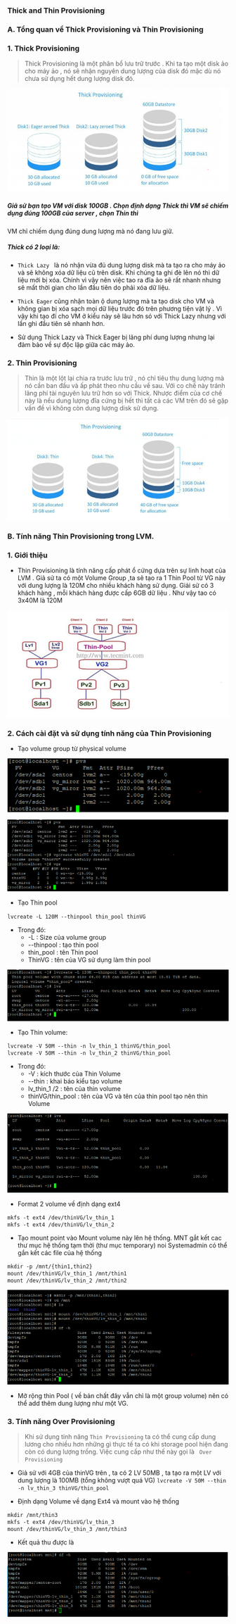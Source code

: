 ### Thick and Thin Provisioning
### A. Tổng quan về Thick Provisioning và Thin Provisioning
### 1. Thick Provisioning

> Thick Provisioning là một phân bổ lưu trữ trước . Khi ta tạo một disk ảo cho máy ảo , nó sẽ nhận nguyên dung lượng của
disk đó mặc dù nó chưa sử dụng hết dung lượng disk đó.

![](../images/35.png)

##### Giả sử bạn tạo VM với disk 100GB . Chọn định dạng Thick thì VM sẽ chiếm dụng đúng 100GB của server , chọn Thin thì
VM chỉ chiếm dụng đúng dung lượng mà nó đang lưu giữ.


##### Thick có 2 loại là:
- `Thick Lazy ` là nó nhận vừa đủ dung lượng disk mà ta tạo ra cho máy ảo và sẽ không xóa dữ liệu cũ trên disk. Khi chúng
ta ghi đè lên nó thì dữ liệu mới bị xóa. Chính vì vậy nên việc tao ra đĩa ảo sẽ rất nhanh nhưng sẽ mất thời gian cho lần
đầu tiên do phải xóa dữ liệu.

- ` Thick Eager ` cũng nhận toàn ộ dung lượng mà ta tạo disk cho VM và không gian bị xóa sạch mọi dữ liệu trước đó trên
phương tiện vật lý . Vì vậy khi tạo đí cho VM ở kiểu này sẽ lâu hơn só với Thick Lazy nhưng với lần ghi đầu tiên sẽ nhanh hơn.

- Sử dụng Thick Lazy và Thick Eager bị lãng phí dung lượng nhưng lại đảm bảo về sự độc lập giữa các máy ảo.

### 2. Thin Provisioning

> Thin là một lột lại chia ra trước lưu trữ , nó chỉ tiêu thụ dung lượng mà nó cần ban đầu và ấp phát theo nhu cầu về sau.
Với co chế này tránh lãng phí tài nguyên lưu trữ hơn so với Thick. Nhược điểm của cơ chế này là nếu dung lượng đĩa cứng
bị hết thì tất cả các VM trên đó sẽ gặp vấn đề vì không còn dung lượng disk sử dụng.

![](../images/36.png)


### B. Tính năng Thin Provisioning trong LVM.
### 1. Giới thiệu 

- Thin Provisioning là tính năng cấp phát ổ cứng dựa trên sự linh hoạt của LVM . Giả sử ta có một Volume Group ,ta sẽ
tạo ra 1 Thin Pool từ VG này với dung lượng là 120M cho nhiều khách hàng sử dụng. Giải sử có 3 khách hàng , mỗi khách
hàng được cấp 6GB dữ liệu . Như vậy tao có 3x40M là 120M

![](../images/37.png)

### 2. Cách cài đặt và sử dụng tính năng của Thin Provisioning
- Tạo volume group từ physical volume 

![](../images/38.png)


![](../images/39.png)

- Tạo Thin pool

` lvcreate -L 120M --thinpool thin_pool thinVG ` 

- Trong đó:
	- -L : Size của volume group
	- --thinpool : tạo thin pool
	- thin_pool : tên Thin pool
	- ThinVG : tên của VG sử dụng làm thin pool

![](../images/40.png)

- Tạo Thin volume:

```
lvcreate -V 50M --thin -n lv_thin_1 thinVG/thin_pool  
lvcreate -V 50M --thin -n lv_thin_2 thinVG/thin_pool

```
- Trong đó:
	- -V : kích thước của Thin Volume
	- --thin : khai báo kiểu tạo volume
	- lv_thin_1 /2 : tên của thin volume
	- thinVG/thin_pool : tên của VG và tên của thin pool tạo nên thin Volume

![](../images/41.png)


- Format 2 volume về định dạng ext4

```
mkfs -t ext4 /dev/thinVG/lv_thin_1
mkfs -t ext4 /dev/thinVG/lv_thin_2

```
- Tạo mount point vào Mount volume này lên hệ thống. MNT gắt kết cac thư mục hệ thống tạm thời (thư mục temporary)
noi Systemadmin có thể gắn kết các file của hệ thống

```
mkdir -p /mnt/{thin1,thin2}
mount /dev/thinVG/lv_thin_1 /mnt/thin1
mount /dev/thinVG/lv_thin_2 /mnt/thin2

```

![](../images/42.png)

- Mở rộng thin Pool ( về bản chất đây vẫn chỉ là một group volume) nên có thể add thêm dung lượng như một VG.

### 3. Tính năng Over Provisioning

> Khi sử dụng tính năng ` Thin Provisioning ` ta có thể cung cấp dung lương cho nhiều hơn những gì thực tế ta có khi 
storage pool hiện đang còn có dung lượng trống. Việc cung cấp như thế này gọi là ` Over Provisioning`


- Giả sử với 4GB của thinVG trên , ta có 2 LV 50MB , ta tạo ra một LV với dung lượng là 100MB (tổng không vượt quá VG)
` lvcreate -V 50M --thin -n lv_thin_3 thinVG/thin_pool `

- Định dạng Volume về dạng Ext4 và mount vào hệ thống

```
mkdir /mnt/thin3
mkfs -t ext4 /dev/thinVG/lv_thin_3
mount /dev/thinVG/lv_thin_3 /mnt/thin3

```

- Kết quả thu được là 


![](../images/43.png)




























